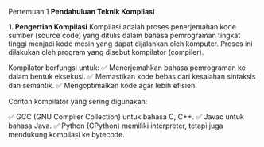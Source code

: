Pertemuan 1
**Pendahuluan Teknik Kompilasi**

**1. Pengertian Kompilasi**
Kompilasi adalah proses penerjemahan kode sumber (source code) yang ditulis dalam bahasa pemrograman tingkat tinggi menjadi kode mesin yang dapat dijalankan oleh komputer. 
Proses ini dilakukan oleh program yang disebut kompilator (compiler).

Kompilator berfungsi untuk:
✅ Menerjemahkan bahasa pemrograman ke dalam bentuk eksekusi.
✅ Memastikan kode bebas dari kesalahan sintaksis dan semantik.
✅ Mengoptimalkan kode agar lebih efisien.

Contoh kompilator yang sering digunakan:

✅ GCC (GNU Compiler Collection) untuk bahasa C, C++.
✅ Javac untuk bahasa Java.
✅ Python (CPython) memiliki interpreter, tetapi juga mendukung kompilasi ke bytecode.



